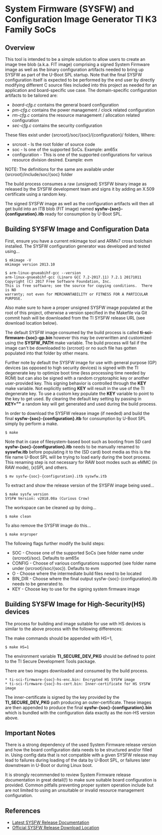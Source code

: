 System Firmware (SYSFW) and Configuration Image Generator TI K3 Family SoCs
===========================================================================

Overview
--------
This tool is intended to be a simple solution to allow users to create an image
tree blob (a.k.a. FIT image) comprising a signed System Firmware image as well
as the binary configuration artifacts needed to bring up SYSFW as part of the
U-Boot SPL startup. Note that the final SYSFW configuration itself is expected
to be performed by the end user by directly modifying different C source files
included into this project as needed for an application and board-specific use
case. The domain-specific configuration artifacts to be tailored are:

* *board-cfg.c* contains the general board configuration
* *pm-cfg.c* contains the power management / clock related configuration
* *rm-cfg.c* contains the resource management / allocation related configuration
* *sec-cfg.c* contains the security configuration

These files exist under {srcroot}/soc/{soc}/{configuration}/ folders, Where:
* srcroot - Is the root folder of source code
* soc - Is one of the supported SoCs. Example: am65x
* configuration - This is one of the supported configurations for various
  resource division desired. Example: evm

NOTE: The definitions for the same are available under
{srcroot}/include/soc/{soc} folder

The build process consumes a raw (unsigned) SYSFW binary image as released by
the SYSFW development team and signs it by adding an X.509 certificate using a
random key.

The signed SYSFW image as well as the configuration artifacts will then all get
build into an ITB blob (FIT image) named **sysfw-{soc}-{configuration}.itb**
ready for consumption by U-Boot SPL.


Building SYSFW Image and Configuration Data
-------------------------------------------
First, ensure you have a current mkimage tool and ARMv7 cross toolchain
installed. The SYSFW configuration generator was developed and tested using...

    $ mkimage -V
    mkimage version 2013.10

    $ arm-linux-gnueabihf-gcc --version
    arm-linux-gnueabihf-gcc (Linaro GCC 7.2-2017.11) 7.2.1 20171011
    Copyright (C) 2017 Free Software Foundation, Inc.
    This is free software; see the source for copying conditions.  There is NO
    warranty; not even for MERCHANTABILITY or FITNESS FOR A PARTICULAR PURPOSE.

Also make sure to have a proper unsigned SYSFW image populated at the root of
this project, otherwise a version specified in the Makefile via Git commit hash
will be downloaded from the TI SYSFW release URL (see download location below).

The default SYSFW image consumed by the build process is called
**ti-sci-firmware-{soc}-gp.bin** however this may be overwritten and customized
using the **SYSFW_PATH** make variable. The build process will fail if the
image can't be downloaded to {srcroot} or no such file has gotten populated into
that folder by other means.

Further note by default the SYSFW image for use with general purpose (GP) devices
(as opposed to high security devices) is signed with the TI degenerate key to
optimize boot time (less processing time needed by ROM) but can also be signed
with a random cryptoraphic key or another user-provided key. This signing behavior
is controlled through the **KEY** make variable. Not explicitly setting **KEY**
will result in the use of the TI degenerate key. To use a custom key populate the
**KEY** variable to point to the key to get used. By clearing the default key
setting by passing in **KEY=""** a random key will get generated and used during
the build process.

In order to download the SYSFW release image (if needed) and build the final
**sysfw-{soc}-{configuration}.itb** for consumption by U-Boot SPL simply by
perform a make.

    $ make

Note that in case of filesystem-based boot such as booting from SD card
**sysfw-{soc}-{configuration}.itb** needs to be manually renamed to
**syswfw.itb** before populating it to the (SD card) boot media as this is the
file name U-Boot SPL will be trying to load early during the boot process. This
renaming step is not necessary for RAW boot modes such as eMMC (in RAW mode),
(x)SPI, and others.

    $ mv sysfw-{soc}-{configuration}.itb syswfw.itb

To extract and show the release version of the SYSFW image being used...

    $ make sysfw_version
    SYSFW Version: v2018.08a (Curious Crow)

The workspace can be cleaned up by doing...

    $ make clean

To also remove the SYSFW image do this...

    $ make mrproper

The following flags further modify the build steps:
* SOC - Choose one of the supported SoCs (see folder name under {srcroot}/soc).
  Defaults to am65x
* CONFIG - Choose of various configurations supported (see folder name under
  {srcroot}/soc/{soc}). Defaults to evm
* O - Choose where the intermediate build files need to be located
* BIN_DIR - Choose where the final output sysfw-{soc}-{configuration}.itb needs
  to be generated to.
* KEY - Choose key to use for the signing system firmware image


Building SYSFW Image for High-Security(HS) devices
--------------------------------------------------
The process for building and image suitable for use with HS devices is similar
to the above process with the following differences:

The make commands should be appended with HS=1,

    $ make HS=1

The environment variable **TI_SECURE_DEV_PKG** should be defined to point to
the TI Secure Development Tools package.

There are two images downloaded and consumed by the build process.

    * ti-sci-firmware-{soc}-hs-enc.bin: Encrypted HS SYSFW image
    * ti-sci-firmware-{soc}-hs-cert.bin: Inner-certificate for HS SYSFW image

The inner-certificate is signed by the key provided by the **TI_SECURE_DEV_PKG**
path producing an outer-certificate. These images are then appended to produce
the final **sysfw-{soc}-{configuration}.bin** which is bundled with the
configuration data exactly as the non-HS version above.


Important Notes
---------------
There is a strong dependency of the used System Firmware release version and
how the board configuration data needs to be structured and/or filled in. Using
config data that is not compatible with a given SYSFW release may lead to
failures during loading of the data by U-Boot SPL, or failures later downstream
in U-Boot or during Linux boot.

It is strongly recommended to review System Firmware release documentation in
great detail(!) to make sure suitable board configuration is provided. Common
pitfalls preventing proper system operation include but are not limited to using
an unsuitable or invalid resource management configuration.


References
----------
* [Latest SYSFW Release Documentation](http://software-dl.ti.com/tisci/esd/latest/)
* [Official SYSFW Release Download Location](https://git.ti.com/processor-firmware/ti-linux-firmware/trees/ti-linux-firmware-4.1.y/ti-sysfw)

